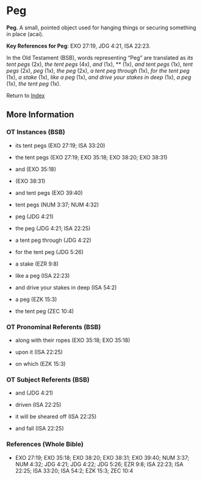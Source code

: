 # Peg
**Peg**. 
A small, pointed object used for hanging things or securing something in place (acai). 


**Key References for Peg**: 
EXO 27:19, JDG 4:21, ISA 22:23. 


In the Old Testament (BSB), words representing “Peg” are translated as 
*its tent pegs* (2x), *the tent pegs* (4x), *and* (1x), ** (1x), *and tent pegs* (1x), *tent pegs* (2x), *peg* (1x), *the peg* (2x), *a tent peg through* (1x), *for the tent peg* (1x), *a stake* (1x), *like a peg* (1x), *and drive your stakes in deep* (1x), *a peg* (1x), *the tent peg* (1x). 




Return to [Index](00-Index.md)

## More Information

### OT Instances (BSB)

* its tent pegs (EXO 27:19; ISA 33:20)

* the tent pegs (EXO 27:19; EXO 35:18; EXO 38:20; EXO 38:31)

* and (EXO 35:18)

*  (EXO 38:31)

* and tent pegs (EXO 39:40)

* tent pegs (NUM 3:37; NUM 4:32)

* peg (JDG 4:21)

* the peg (JDG 4:21; ISA 22:25)

* a tent peg through (JDG 4:22)

* for the tent peg (JDG 5:26)

* a stake (EZR 9:8)

* like a peg (ISA 22:23)

* and drive your stakes in deep (ISA 54:2)

* a peg (EZK 15:3)

* the tent peg (ZEC 10:4)



### OT Pronominal Referents (BSB)

* along with their ropes (EXO 35:18; EXO 35:18)

* upon it (ISA 22:25)

* on which (EZK 15:3)



### OT Subject Referents (BSB)

* and (JDG 4:21)

* driven (ISA 22:25)

* it will be sheared off (ISA 22:25)

* and fall (ISA 22:25)



### References (Whole Bible)

* EXO 27:19; EXO 35:18; EXO 38:20; EXO 38:31; EXO 39:40; NUM 3:37; NUM 4:32; JDG 4:21; JDG 4:22; JDG 5:26; EZR 9:8; ISA 22:23; ISA 22:25; ISA 33:20; ISA 54:2; EZK 15:3; ZEC 10:4



